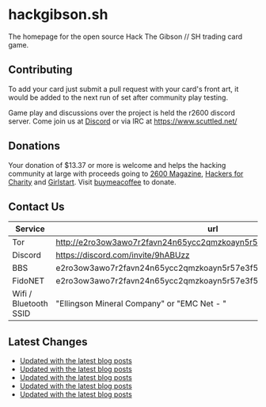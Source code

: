 # hackgibson.sh
The homepage for the open source Hack The Gibson // SH trading card game.


## Contributing

To add your card just submit a pull request with your card's front art, it would be added to the next run of set after community play testing.

Game play and discussions over the project is held the r2600 discord server. Come join us at [Discord](https://discord.com/invite/9hABUzz) or via IRC at https://www.scuttled.net/


## Donations

Your donation of $13.37 or more is welcome and helps the hacking community at large with proceeds going to [2600 Magazine](https://2600.com/), [Hackers for Charity](https://hackersforcharity.org) and [Girlstart](https://girlstart.org).  Visit [buymeacoffee](https://www.buymeacoffee.com/hackgibson.sh) to donate.


## Contact Us

Service | url
-|-
Tor | http://e2ro3ow3awo7r2favn24n65ycc2qmzkoayn5r57e3f56nvjwdcgg32ad.onion
Discord | https://discord.com/invite/9hABUzz
BBS | e2ro3ow3awo7r2favn24n65ycc2qmzkoayn5r57e3f56nvjwdcgg32ad.onion:23
FidoNET | e2ro3ow3awo7r2favn24n65ycc2qmzkoayn5r57e3f56nvjwdcgg32ad.onion:24554
Wifi / Bluetooth SSID | "Ellingson Mineral Company" or "EMC Net - <fidonet address>"

## Latest Changes
<!-- BLOG-POST-LIST:START -->
- [Updated with the latest blog posts](https://github.com/DFW2600/hackgibson.sh/commit/4531aaac88d78b1f916ef282c72f358c1141c5e8)
- [Updated with the latest blog posts](https://github.com/DFW2600/hackgibson.sh/commit/dd4f379c43af511619c117a9819277117fd9045d)
- [Updated with the latest blog posts](https://github.com/DFW2600/hackgibson.sh/commit/8de40f8b63df30efd606a59f1e1a1393fdb8be0e)
- [Updated with the latest blog posts](https://github.com/DFW2600/hackgibson.sh/commit/2920fa506b39fd294f6fc99f8a188fd29cb4f63b)
- [Updated with the latest blog posts](https://github.com/DFW2600/hackgibson.sh/commit/667310dea1ebaaa6b6df795d801c4651f0ae315f)
<!-- BLOG-POST-LIST:END -->
